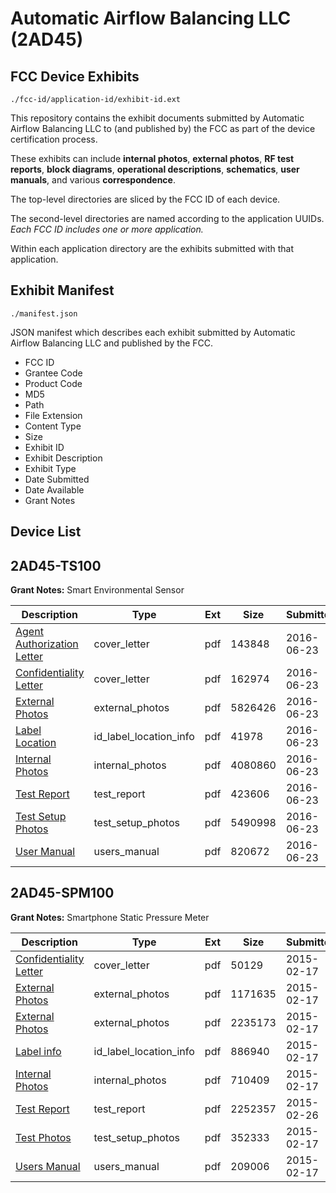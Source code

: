 # Automatic Airflow Balancing LLC (2AD45)
## FCC Device Exhibits

```
./fcc-id/application-id/exhibit-id.ext
```

This repository contains the exhibit documents submitted by Automatic Airflow Balancing LLC to (and published by) the FCC as part of the device certification process.

These exhibits can include **internal photos**, **external photos**, **RF test reports**, **block diagrams**, **operational descriptions**, **schematics**, **user manuals**, and various **correspondence**.

The top-level directories are sliced by the FCC ID of each device.

The second-level directories are named according to the application UUIDs. *Each FCC ID includes one or more application.*

Within each application directory are the exhibits submitted with that application. 

## Exhibit Manifest

```
./manifest.json
```

JSON manifest which describes each exhibit submitted by Automatic Airflow Balancing LLC and published by the FCC.

- FCC ID
- Grantee Code
- Product Code
- MD5
- Path
- File Extension
- Content Type
- Size
- Exhibit ID
- Exhibit Description
- Exhibit Type
- Date Submitted
- Date Available
- Grant Notes

## Device List
## 2AD45-TS100
**Grant Notes:** Smart Environmental Sensor

| Description | Type | Ext | Size | Submitted | Available |
| ----------- | ---- | --- | ---- | --------- | --------- |
| [Agent Authorization Letter](2AD45-TS100/fea3c916b37d497b484a193c0be2230b/3039186.pdf) | cover_letter | pdf | 143848 | 2016-06-23 | 2016-06-23 |
| [Confidentiality Letter](2AD45-TS100/fea3c916b37d497b484a193c0be2230b/3039187.pdf) | cover_letter | pdf | 162974 | 2016-06-23 | 2016-06-23 |
| [External Photos](2AD45-TS100/fea3c916b37d497b484a193c0be2230b/3039188.pdf) | external_photos | pdf | 5826426 | 2016-06-23 | 2016-06-23 |
| [Label Location](2AD45-TS100/fea3c916b37d497b484a193c0be2230b/3039190.pdf) | id_label_location_info | pdf | 41978 | 2016-06-23 | 2016-06-23 |
| [Internal Photos](2AD45-TS100/fea3c916b37d497b484a193c0be2230b/3039189.pdf) | internal_photos | pdf | 4080860 | 2016-06-23 | 2016-06-23 |
| [Test Report](2AD45-TS100/fea3c916b37d497b484a193c0be2230b/3039192.pdf) | test_report | pdf | 423606 | 2016-06-23 | 2016-06-23 |
| [Test Setup Photos](2AD45-TS100/fea3c916b37d497b484a193c0be2230b/3039191.pdf) | test_setup_photos | pdf | 5490998 | 2016-06-23 | 2016-06-23 |
| [User Manual](2AD45-TS100/fea3c916b37d497b484a193c0be2230b/3039193.pdf) | users_manual | pdf | 820672 | 2016-06-23 | 2016-06-23 |
## 2AD45-SPM100
**Grant Notes:** Smartphone Static Pressure Meter

| Description | Type | Ext | Size | Submitted | Available |
| ----------- | ---- | --- | ---- | --------- | --------- |
| [Confidentiality Letter](2AD45-SPM100/2378edbecf3b1df8bb220c5e9039669c/2536908.pdf) | cover_letter | pdf | 50129 | 2015-02-17 | 2015-02-17 |
| [External Photos](2AD45-SPM100/2378edbecf3b1df8bb220c5e9039669c/2536906.pdf) | external_photos | pdf | 1171635 | 2015-02-17 | 2015-02-17 |
| [External Photos](2AD45-SPM100/2378edbecf3b1df8bb220c5e9039669c/2536909.pdf) | external_photos | pdf | 2235173 | 2015-02-17 | 2015-02-17 |
| [Label info](2AD45-SPM100/2378edbecf3b1df8bb220c5e9039669c/2536910.pdf) | id_label_location_info | pdf | 886940 | 2015-02-17 | 2015-02-17 |
| [Internal Photos](2AD45-SPM100/2378edbecf3b1df8bb220c5e9039669c/2536907.pdf) | internal_photos | pdf | 710409 | 2015-02-17 | 2015-02-17 |
| [Test Report](2AD45-SPM100/2378edbecf3b1df8bb220c5e9039669c/2540709.pdf) | test_report | pdf | 2252357 | 2015-02-26 | 2015-02-17 |
| [Test Photos](2AD45-SPM100/2378edbecf3b1df8bb220c5e9039669c/2536905.pdf) | test_setup_photos | pdf | 352333 | 2015-02-17 | 2015-02-17 |
| [Users Manual](2AD45-SPM100/2378edbecf3b1df8bb220c5e9039669c/2536911.pdf) | users_manual | pdf | 209006 | 2015-02-17 | 2015-02-17 |
